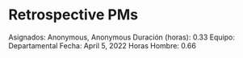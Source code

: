 # Retrospective PMs

Asignados: Anonymous, Anonymous
Duración (horas): 0.33
Equipo: Departamental
Fecha: April 5, 2022
Horas Hombre: 0.66